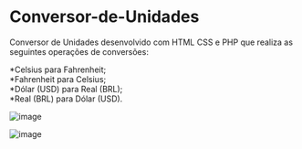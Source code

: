 # Conversor-de-Unidades
Conversor de Unidades desenvolvido com HTML CSS e PHP que realiza as seguintes operações de conversões:

*Celsius para Fahrenheit;<br>
*Fahrenheit para Celsius;<br>
*Dólar (USD) para Real (BRL);<br>
*Real (BRL) para Dólar (USD).<br>

![image](https://github.com/Carolina0110/Conversor-de-Unidades/assets/94412122/50348f5b-2a38-4586-b3c8-bc7f75d61f5c)

![image](https://github.com/Carolina0110/Conversor-de-Unidades/assets/94412122/e5ce422d-976a-45d1-ac12-e4a4618c8fb0)



